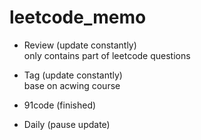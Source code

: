 # leetcode_memo

- Review (update constantly)  
only contains part of leetcode questions

- Tag (update constantly)  
base on acwing course 

- 91code (finished)  

- Daily (pause update)  
